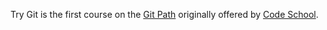 Try Git is the first course on the <a href="https://www.codeschool.com/learn/git" target=_blank>Git Path</a> originally offered by <a href="https://www.codeschool.com/" target=_blank>Code School</a>.
